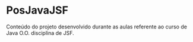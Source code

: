 # PosJavaJSF

Conteúdo do projeto desenvolvido durante as aulas referente ao curso de Java O.O. disciplina de JSF.
